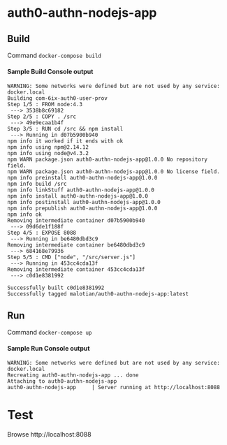 # auth0-authn-nodejs-app

## Build
Command `docker-compose build`

#### Sample Build Console output

    WARNING: Some networks were defined but are not used by any service: docker.local
    Building com-6ix-auth0-user-prov
    Step 1/5 : FROM node:4.3
     ---> 3538b8c69182
    Step 2/5 : COPY . /src
     ---> 49e9ecaa1b4f
    Step 3/5 : RUN cd /src && npm install
     ---> Running in d07b5900b940
    npm info it worked if it ends with ok
    npm info using npm@2.14.12
    npm info using node@v4.3.2
    npm WARN package.json auth0-authn-nodejs-app@1.0.0 No repository field.
    npm WARN package.json auth0-authn-nodejs-app@1.0.0 No license field.
    npm info preinstall auth0-authn-nodejs-app@1.0.0
    npm info build /src
    npm info linkStuff auth0-authn-nodejs-app@1.0.0
    npm info install auth0-authn-nodejs-app@1.0.0
    npm info postinstall auth0-authn-nodejs-app@1.0.0
    npm info prepublish auth0-authn-nodejs-app@1.0.0
    npm info ok
    Removing intermediate container d07b5900b940
     ---> 09d6de1f188f
    Step 4/5 : EXPOSE 8088
     ---> Running in be6480dbd3c9
    Removing intermediate container be6480dbd3c9
     ---> 684168e79936
    Step 5/5 : CMD ["node", "/src/server.js"]
     ---> Running in 453cc4cda13f
    Removing intermediate container 453cc4cda13f
     ---> c0d1e8381992
    
    Successfully built c0d1e8381992
    Successfully tagged malotian/auth0-authn-nodejs-app:latest

## Run
Command `docker-compose up`

#### Sample Run Console output

    WARNING: Some networks were defined but are not used by any service: docker.local
    Recreating auth0-authn-nodejs-app ... done
    Attaching to auth0-authn-nodejs-app
    auth0-authn-nodejs-app     | Server running at http://localhost:8088


# Test
Browse http://localhost:8088
